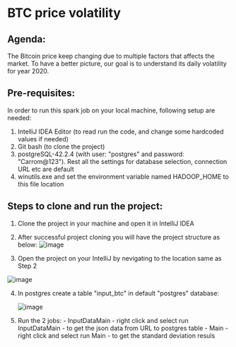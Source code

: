 BTC price volatility
====================
Agenda:
-------
The Bitcoin price keep changing due to multiple factors that affects the market. 
To have a better picture, our goal is to understand its daily volatility for year 2020.

Pre-requisites:
--------------
In order to run this spark job on your local machine, following setup are needed:
1. IntelliJ IDEA Editor (to read run the code, and change some hardcoded values if needed)
2. Git bash (to clone the project)
3. postgreSQL-42.2.4 (with user: "postgres" and password: "Carrom@123"). 
     Rest all the settings for database selection, connection URL etc are default
4. winutils.exe and set the environment variable named HADOOP_HOME to this file location
  
Steps to clone and run the project:
-----------------------------------
1. Clone the project in your machine and open it in IntelliJ IDEA

2. After successful project cloning you will have the project structure as below:
     ![image](https://user-images.githubusercontent.com/13486101/125193351-97bb2580-e269-11eb-89d9-4e60e2c9684d.png)

3. Open the project on your IntelliJ by nevigating to the location same as Step 2
 
  ![image](https://user-images.githubusercontent.com/13486101/125193216-ef0cc600-e268-11eb-8883-4ba3fb698e82.png)

4. In postgres create a table "input_btc" in default "postgres" database:

    ![image](https://user-images.githubusercontent.com/13486101/125193626-0351c280-e26b-11eb-9a65-44f3b34f8d7c.png)
    

5. Run the 2 jobs:
       - InputDataMain - right click and select run InputDataMain - to get the json data from URL to postgres table
       - Main  - right click and select run Main - to get the standard deviation resuls
